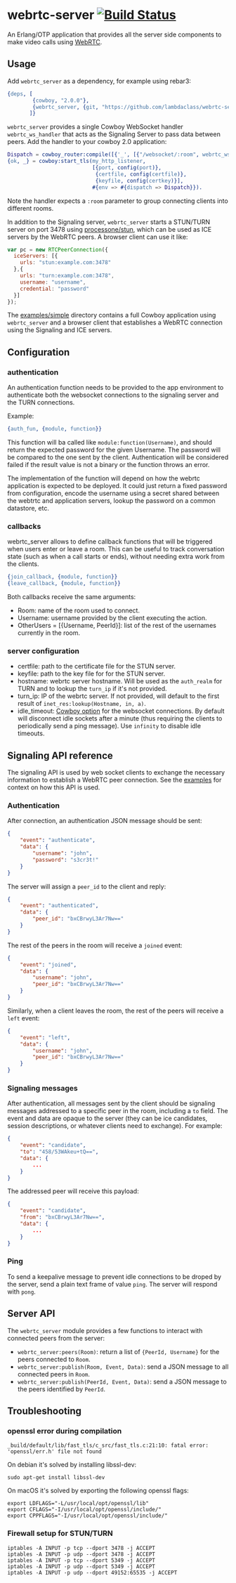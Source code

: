 # webrtc-server [![Build Status](https://travis-ci.org/lambdaclass/webrtc-server.svg?branch=master)](https://travis-ci.org/lambdaclass/webrtc-server)

An Erlang/OTP application that provides all the server side components to make video calls using [WebRTC](https://webrtc.org/).
## Usage

Add `webrtc_server` as a dependency, for example using rebar3:

``` erlang
{deps, [
        {cowboy, "2.0.0"},
        {webrtc_server, {git, "https://github.com/lambdaclass/webrtc-server", {ref, "56bce3"}}}
       ]}
```

`webrtc_server` provides a single Cowboy WebSocket handler
`webrtc_ws_handler` that acts as the Signaling Server to pass data
between peers. Add the handler to your cowboy 2.0 application:

``` erlang
Dispatch = cowboy_router:compile([{'_', [{"/websocket/:room", webrtc_ws_handler, []}]}]),
{ok, _} = cowboy:start_tls(my_http_listener,
                           [{port, config(port)},
                            {certfile, config(certfile)},
                            {keyfile, config(certkey)}],
                           #{env => #{dispatch => Dispatch}}).
```

Note the handler expects a `:room` parameter to group connecting
clients into different rooms.

In addition to the Signaling server, `webrtc_server` starts a
STUN/TURN server on port 3478
using [processone/stun](https://github.com/processone/stun), which can
be used as ICE servers by the WebRTC peers. A browser client can use it like:

``` javascript
var pc = new RTCPeerConnection({
  iceServers: [{
    urls: "stun:example.com:3478"
  },{
    urls: "turn:example.com:3478",
    username: "username",
    credential: "password"
  }]
});
```

The [examples/simple](https://github.com/lambdaclass/webrtc-server/tree/master/examples/simple)
directory contains a full Cowboy application using `webrtc_server` and a
browser client that establishes a WebRTC connection using the
Signaling and ICE servers.

## Configuration
### authentication

An authentication function needs to be provided to the app
environment to authenticate both the websocket
connections to the signaling server and the TURN connections.

Example:

``` erlang
{auth_fun, {module, function}}
```

This function will ba called like `module:function(Username)`, and
should return the expected password for the given Username. The
password will be compared to the one sent by the client. Authentication will be
considered failed if the result value is not a binary or the function
throws an error.

The implementation of the function will depend on how the webrtc
application is expected to be deployed. It could just return a fixed
password from configuration, encode the username using a secret shared
between the webtrtc and application servers, lookup the password on a common
datastore, etc.

### callbacks
webrtc_server allows to define callback functions that will be
triggered when users enter or leave a room. This can be useful to
track conversation state (such as when a call starts or ends), without
needing extra work from the clients.

``` erlang
{join_callback, {module, function}}
{leave_callback, {module, function}}
```

Both callbacks receive the same arguments:

* Room: name of the room used to connect.
* Username: username provided by the client executing the action.
* OtherUsers = [{Username, PeerId}]: list of the rest of the usernames currently in the room.

### server configuration

* certfile: path to the certificate file for the STUN server.
* keyfile: path to the key file for for the STUN server.
* hostname: webrtc server hostname. Will be used as the `auth_realm`
  for TURN and to lookup the `turn_ip` if it's not provided.
* turn_ip: IP of the webrtc server. If not provided, will default to
  the first result of `inet_res:lookup(Hostname, in, a)`.
* idle_timeout: [Cowboy option](https://ninenines.eu/docs/en/cowboy/2.0/manual/cowboy_websocket/#_opts) for the websocket
  connections. By default will disconnect idle sockets after a
  minute (thus requiring the clients to periodically send a ping  message). Use
  `infinity` to disable idle timeouts.

## Signaling API reference

The signaling API is used by web socket clients to exchange the
necessary information to establish a WebRTC peer connection. See
the
[examples](https://github.com/lambdaclass/webrtc-server/tree/master/examples)
for context on how this API is used.

### Authentication
After connection, an authentication JSON message should be sent:

``` json
{
    "event": "authenticate",
    "data": {
        "username": "john",
        "password": "s3cr3t!"
    }
}
```

The server will assign a `peer_id` to the client and reply:

``` json
{
    "event": "authenticated",
    "data": {
        "peer_id": "bxCBrwyL3Ar7Nw=="
    }
}
```

The rest of the peers in the room will receive a `joined` event:

``` json
{
    "event": "joined",
    "data": {
        "username": "john",
        "peer_id": "bxCBrwyL3Ar7Nw=="
    }
}
```

Similarly, when a client leaves the room, the rest of the peers will
receive a `left` event:

``` json
{
    "event": "left",
    "data": {
        "username": "john",
        "peer_id": "bxCBrwyL3Ar7Nw=="
    }
}
```

### Signaling messages

After authentication, all messages sent by the client should be
signaling messages addressed to a specific peer in the room, including a `to`
field. The event and data are opaque to the server (they can be
ice candidates, session descriptions, or whatever clients need to
exchange). For example:

``` json
{
    "event": "candidate",
    "to": "458/53WAkeu+tQ==",
    "data": {
        ...
    }
}
```

The addressed peer will receive this payload:

``` json
{
    "event": "candidate",
    "from": "bxCBrwyL3Ar7Nw==",
    "data": {
        ...
    }
}
```

### Ping
To send a keepalive message to prevent idle connections to be droped
by the server, send a plain text frame of value `ping`. The server
will respond with `pong`.

## Server API

The `webrtc_server` module provides a few functions to interact with
connected peers from the server:

* `webrtc_server:peers(Room)`: return a list of `{PeerId, Username}`
  for the peers connected to `Room`.
* `webrtc_server:publish(Room, Event, Data)`: send a JSON message to
  all connected peers in `Room`.
* `webrtc_server:publish(PeerId, Event, Data)`: send a JSON message to
  the peers identified by `PeerId`.


## Troubleshooting
### openssl error during compilation

```
_build/default/lib/fast_tls/c_src/fast_tls.c:21:10: fatal error: 'openssl/err.h' file not found
```

On debian it's solved by installing libssl-dev:

```
sudo apt-get install libssl-dev
```

On macOS it's solved by exporting the following openssl flags:

```
export LDFLAGS="-L/usr/local/opt/openssl/lib"
export CFLAGS="-I/usr/local/opt/openssl/include/"
export CPPFLAGS="-I/usr/local/opt/openssl/include/"
```

### Firewall setup for STUN/TURN

```
iptables -A INPUT -p tcp --dport 3478 -j ACCEPT
iptables -A INPUT -p udp --dport 3478 -j ACCEPT
iptables -A INPUT -p tcp --dport 5349 -j ACCEPT
iptables -A INPUT -p udp --dport 5349 -j ACCEPT
iptables -A INPUT -p udp --dport 49152:65535 -j ACCEPT
```
